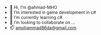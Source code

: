 - 👋 Hi, I’m @ahmad-MHO
- 👀 I’m interested in game development in c#
- 🌱 I’m currently learning c# 
- 💞️ I’m looking to collaborate on ...
- 📫 amohammad86da@gmail.com

<!---
ahmad-MHO/ahmad-MHO is a ✨ special ✨ repository because its `README.md` (this file) appears on your GitHub profile.
You can click the Preview link to take a look at your changes.
--->
